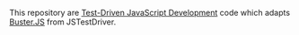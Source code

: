 This repository are [Test-Driven JavaScript Development](http://tddjs.com/ "Test-Driven JavaScript Development") code
 which adapts [Buster.JS](http://busterjs.org/ "Buster.JS") from JSTestDriver.